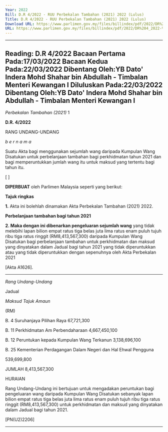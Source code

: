 ```yaml
---
Year: 2022
Bill: D.R 4/2022 - RUU Perbekalan Tambahan (2021) 2022 (Lulus)
Title: D.R 4/2022 - RUU Perbekalan Tambahan (2021) 2022 (Lulus)
Download URL: https://www.parlimen.gov.my/files/billindex/pdf/2022/DR%204_2022-%20BM.pdf
URL: https://www.parlimen.gov.my/files/billindex/pdf/2022/DR%204_2022-%20BM.pdf
---
```

---
Reading:
D.R 4/2022
Bacaan Pertama Pada:17/03/2022
Bacaan Kedua Pada:22/03/2022
Dibentang Oleh:YB Dato' Indera Mohd Shahar bin Abdullah - Timbalan Menteri Kewangan I
Diluluskan Pada:22/03/2022
Dibentang Oleh:YB Dato' Indera Mohd Shahar bin Abdullah - Timbalan Menteri Kewangan I
---

_Perbekalan Tambahan (2021)_ 1

**D.R. 4/2022**

RANG UNDANG-UNDANG

_b e r n a m a_

Suatu Akta bagi menggunakan sejumlah wang daripada Kumpulan
Wang Disatukan untuk perbelanjaan tambahan bagi perkhidmatan
tahun 2021 dan bagi memperuntukkan jumlah wang itu untuk
maksud yang tertentu bagi tahun itu.

[ ]

**DIPERBUAT** oleh Parlimen Malaysia seperti yang berikut:

**Tajuk ringkas**

**1.** Akta ini bolehlah dinamakan Akta Perbekalan Tambahan
(2021) 2022.

**Perbelanjaan tambahan bagi tahun 2021**

**2. Maka dengan ini dibenarkan pengeluaran sejumlah wang**
yang tidak melebihi lapan bilion empat ratus tiga belas juta lima
ratus enam puluh tujuh ribu tiga ratus ringgit (RM8,413,567,300)
daripada Kumpulan Wang Disatukan bagi perbelanjaan tambahan
untuk perkhidmatan dan maksud yang dinyatakan dalam Jadual
bagi tahun 2021 yang tidak diperuntukkan atau yang tidak
diperuntukkan dengan sepenuhnya oleh Akta Perbekalan 2021

[Akta A1626].


-----

_Rang Undang-Undang_

Jadual

_Maksud_ _Tajuk_ _Amaun_

(RM)

B. 4 Suruhanjaya Pilihan Raya 67,721,300

B. 11 Perkhidmatan Am Perbendaharaan 4,667,450,100

B. 12 Peruntukan kepada Kumpulan Wang Terkanun 3,138,696,100


B. 25 Kementerian Perdagangan Dalam Negeri dan
Hal Ehwal Pengguna


539,699,800


JUMLAH 8,413,567,300

HURAIAN

Rang Undang-Undang ini bertujuan untuk mengadakan peruntukan bagi
pengeluaran wang daripada Kumpulan Wang Disatukan sebanyak lapan bilion
empat ratus tiga belas juta lima ratus enam puluh tujuh ribu tiga ratus ringgit
(RM8,413,567,300) untuk perkhidmatan dan maksud yang dinyatakan dalam
Jadual bagi tahun 2021.

[PN(U2)2206]


-----

